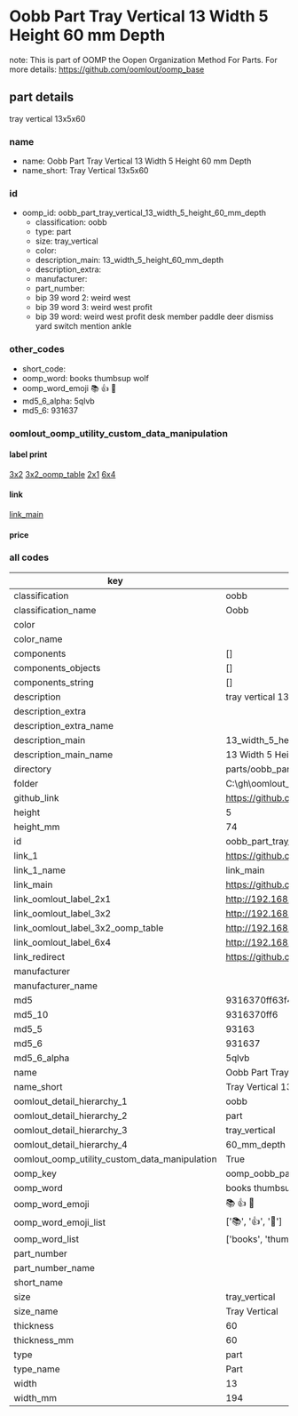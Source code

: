 # Oobb Part Tray Vertical 13 Width 5 Height 60 mm Depth  

note: This is part of OOMP the Oopen Organization Method For Parts. For more details: https://github.com/oomlout/oomp_base

##  part details
  



tray vertical 13x5x60



### name
* name: Oobb Part Tray Vertical 13 Width 5 Height 60 mm Depth
* name_short: Tray Vertical 13x5x60 
### id
* oomp_id: oobb_part_tray_vertical_13_width_5_height_60_mm_depth
  * classification: oobb
  * type: part
  * size: tray_vertical
  * color: 
  * description_main: 13_width_5_height_60_mm_depth
  * description_extra: 
  * manufacturer: 
  * part_number: 
  * bip 39 word 2: weird west
  * bip 39 word 3: weird west profit
  * bip 39 word: weird west profit desk member paddle deer dismiss yard switch mention ankle

### other_codes
* short_code: 
* oomp_word: books thumbsup wolf
* oomp_word_emoji :books: :thumbsup: :wolf:
* md5_6_alpha: 5qlvb
* md5_6: 931637






### oomlout_oomp_utility_custom_data_manipulation
#### label print
[3x2](http://192.168.1.245:1112/?label=oomp%205qlvb)
[3x2_oomp_table](http://192.168.1.108:1112/?label=oomp%205qlvb)
[2x1](http://192.168.1.242:1112/?label=oomp%205qlvb)
[6x4](http://192.168.1.55:1112/?label=oomp%205qlvb)    

#### link

[link_main](https://github.com/oomlout/oomlout_oobb_version_4_generated_parts/tree/main/navigation_oomp/oobb/part/tray_vertical/13_width_5_height_60_mm_depth/part)                              

#### price







### all codes 
| key | value |  
| --- | --- |  
| classification | oobb |  
| classification_name | Oobb |  
| color |  |  
| color_name |  |  
| components | [] |  
| components_objects | [] |  
| components_string | [] |  
| description | tray vertical 13x5x60 |  
| description_extra |  |  
| description_extra_name |  |  
| description_main | 13_width_5_height_60_mm_depth |  
| description_main_name | 13 Width 5 Height 60 mm Depth |  
| directory | parts/oobb_part_tray_vertical_13_width_5_height_60_mm_depth |  
| folder | C:\gh\oomlout_oobb_version_4_generated_parts\parts\oobb_part_tray_vertical_13_width_5_height_60_mm_depth |  
| github_link | https://github.com/oomlout/oomlout_oomp_part_src/tree/main/parts/oobb_part_tray_vertical_13_width_5_height_60_mm_depth |  
| height | 5 |  
| height_mm | 74 |  
| id | oobb_part_tray_vertical_13_width_5_height_60_mm_depth |  
| link_1 | https://github.com/oomlout/oomlout_oobb_version_4_generated_parts/tree/main/navigation_oomp/oobb/part/tray_vertical/13_width_5_height_60_mm_depth/part |  
| link_1_name | link_main |  
| link_main | https://github.com/oomlout/oomlout_oobb_version_4_generated_parts/tree/main/navigation_oomp/oobb/part/tray_vertical/13_width_5_height_60_mm_depth/part |  
| link_oomlout_label_2x1 | http://192.168.1.242:1112/?label=oomp%205qlvb |  
| link_oomlout_label_3x2 | http://192.168.1.245:1112/?label=oomp%205qlvb |  
| link_oomlout_label_3x2_oomp_table | http://192.168.1.108:1112/?label=oomp%205qlvb |  
| link_oomlout_label_6x4 | http://192.168.1.55:1112/?label=oomp%205qlvb |  
| link_redirect | https://github.com/oomlout/oomlout_oobb_version_4_generated_parts/tree/main/parts/oobb_tray_vertical_13_05_60 |  
| manufacturer |  |  
| manufacturer_name |  |  
| md5 | 9316370ff63f472a7b4563bf57be5fc9 |  
| md5_10 | 9316370ff6 |  
| md5_5 | 93163 |  
| md5_6 | 931637 |  
| md5_6_alpha | 5qlvb |  
| name | Oobb Part Tray Vertical 13 Width 5 Height 60 mm Depth |  
| name_short | Tray Vertical 13x5x60  |  
| oomlout_detail_hierarchy_1 | oobb |  
| oomlout_detail_hierarchy_2 | part |  
| oomlout_detail_hierarchy_3 | tray_vertical |  
| oomlout_detail_hierarchy_4 | 60_mm_depth |  
| oomlout_oomp_utility_custom_data_manipulation | True |  
| oomp_key | oomp_oobb_part_tray_vertical_13_width_5_height_60_mm_depth |  
| oomp_word | books thumbsup wolf |  
| oomp_word_emoji | :books: :thumbsup: :wolf: |  
| oomp_word_emoji_list | [':books:', ':thumbsup:', ':wolf:'] |  
| oomp_word_list | ['books', 'thumbsup', 'wolf'] |  
| part_number |  |  
| part_number_name |  |  
| short_name |  |  
| size | tray_vertical |  
| size_name | Tray Vertical |  
| thickness | 60 |  
| thickness_mm | 60 |  
| type | part |  
| type_name | Part |  
| width | 13 |  
| width_mm | 194 |  
